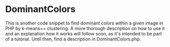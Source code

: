 # DominantColors

This is another code snippet to find dominant colors within a given image in PHP by k-means++ clustering. A more thorough description on how to use it and an explanation how it works will follow soon, as it's intended to be part of a tutorial. Until then, find a description in DominantColors.php.
